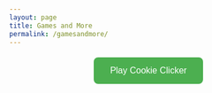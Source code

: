 ```yaml
---
layout: page
title: Games and More
permalink: /gamesandmore/
---
```


<div style="text-align: center; margin-top: 20px;">
    <a href="/cookieclicker.md" style="text-decoration: none;">
        <button style="background-color: #4CAF50; color: white; padding: 15px 30px; font-size: 16px; border: none; border-radius: 8px; cursor: pointer;">
            Play Cookie Clicker
        </button>
    </a>
</div>

